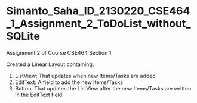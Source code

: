 # Simanto_Saha_ID_2130220_CSE464_1_Assignment_2_ToDoList_without_SQLite
Assignment 2 of Course CSE464 Section 1

Created a Linear Layout containing:
1) ListView: That updates when new Items/Tasks are added
2) EditText: A field to add the new Items/Tasks
3) Button: That updates the ListView after the new Items/Tasks are written in the EditText field

